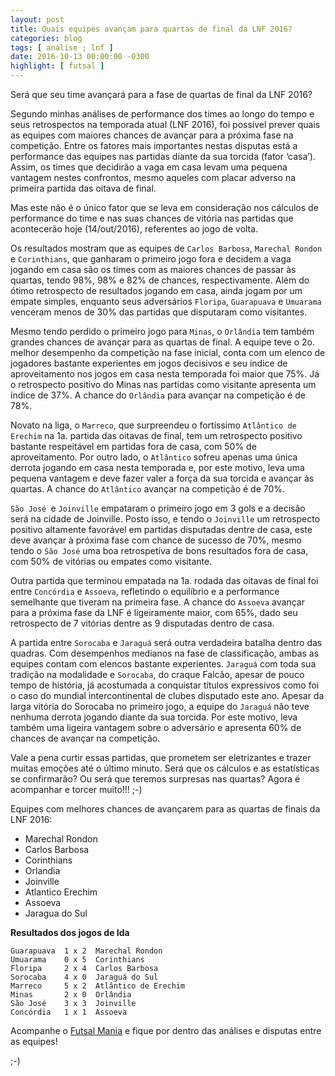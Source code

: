 ```yaml
---
layout: post
title: Quais equipes avançam para quartas de final da LNF 2016?
categories: blog
tags: [ analise ; lnf ]
date: 2016-10-13 00:00:00 -0300
highlight: [ futsal ]
---
```


Será que seu time avançará para a fase de quartas de final da LNF 2016?
Segundo minhas análises de performance dos times ao longo do tempo e seus retrospectos na temporada atual (LNF 2016), foi possível prever quais as equipes com maiores chances de avançar para a próxima fase na competição.Entre os fatores mais importantes nestas disputas está a performance das equipes nas partidas diante da sua torcida (fator ‘casa’). Assim, os times que decidirão a vaga em casa levam uma pequena vantagem nestes confrontos, mesmo aqueles com placar adverso na primeira partida das oitava de final.
Mas este não é o único fator que se leva em consideração nos cálculos de performance do time e nas suas chances de vitória nas partidas que acontecerão hoje (14/out/2016), referentes ao jogo de volta.Os resultados mostram que as equipes de `Carlos Barbosa`, `Marechal Rondon` e `Corinthians`, que ganharam o primeiro jogo fora e decidem a vaga jogando em casa são os times com as maiores chances de passar às quartas, tendo 98%, 98% e 82% de chances, respectivamente. Além do ótimo retrospecto de resultados jogando em casa, ainda jogam por um empate simples, enquanto seus adversários `Floripa`, `Guarapuava` e `Umuarama` venceram menos de 30% das partidas que disputaram como visitantes.
Mesmo tendo perdido o primeiro jogo para `Minas`, o `Orlândia` tem também grandes chances de avançar para as quartas de final. A equipe teve o 2o. melhor desempenho da competição na fase inicial, conta com um elenco de jogadores bastante experientes em jogos decisivos e seu índice de aproveitamento nos jogos em casa nesta temporada foi maior que 75%. Já o retrospecto positivo do Minas nas partidas como visitante apresenta um índice de 37%. A chance do `Orlândia` para avançar na competição é de 78%.
Novato na liga, o `Marreco`, que surpreendeu o fortíssimo `Atlântico de Erechim` na 1a. partida das oitavas de final, tem um retrospecto positivo bastante respeitável em partidas fora de casa, com 50% de aproveitamento. Por outro lado, o `Atlântico` sofreu apenas uma única derrota jogando em casa nesta temporada e, por este motivo, leva uma pequena vantagem e deve fazer valer a força da sua torcida e avançar às quartas. A chance do `Atlântico` avançar na competição é de 70%. 
`São José `e `Joinville` empataram o primeiro jogo em 3 gols e a decisão será na cidade de Joinville. Posto isso, e tendo o `Joinville` um retrospecto positivo altamente favorável em partidas disputadas dentre de casa, este deve avançar à próxima fase com chance de sucesso de 70%, mesmo tendo o `São José` uma boa retrospetiva de bons resultados fora de casa, com 50% de vitórias ou empates como visitante.
Outra partida que terminou empatada na 1a. rodada das oitavas de final foi entre `Concórdia` e `Assoeva`, refletindo o equilíbrio e a performance semelhante que tiveram na primeira fase. A chance do `Assoeva` avançar para a próxima fase da LNF é ligeiramente maior, com 65%, dado seu retrospecto de 7 vitórias dentre as 9 disputadas dentro de casa.
A partida entre `Sorocaba` e `Jaraguá` será outra verdadeira batalha dentro das quadras. Com desempenhos medianos na fase de classificação, ambas as equipes contam com elencos bastante experientes. `Jaraguá` com toda sua tradição na modalidade e `Sorocaba`, do craque Falcão, apesar de pouco tempo de história, já acostumada a conquistar títulos expressivos como foi o caso do mundial intercontinental de clubes disputado este ano. Apesar da larga vitória do Sorocaba no primeiro jogo, a equipe do `Jaraguá` não teve nenhuma derrota jogando diante da sua torcida. Por este motivo, leva também uma ligeira vantagem sobre o adversário e apresenta 60% de chances de avançar na competição.
Vale a pena curtir essas partidas, que prometem ser eletrizantes e trazer muitas emoções até o último minuto. Será que os cálculos e as estatísticas se confirmarão? Ou será que teremos surpresas nas quartas? Agora é acompanhar e torcer muito!!! ;-)Equipes com melhores chances de avançarem para as quartas de finais da LNF 2016:
- Marechal Rondon- Carlos Barbosa- Corinthians- Orlandia- Joinville- Atlantico Erechim- Assoeva- Jaragua do Sul**Resultados dos jogos de Ida**
    Guarapuava  1 x 2  Marechal Rondon    Umuarama    0 x 5  Corinthians    Floripa     2 x 4  Carlos Barbosa    Sorocaba    4 x 0  Jaraguá do Sul    Marreco     5 x 2  Atlântico de Erechim    Minas       2 x 0  Orlândia    São José    3 x 3  Joinville    Concórdia   1 x 1  Assoeva

Acompanhe o <a href="http://futstat.com.br/futsalmania" target="_blank">Futsal Mania</a> e fique por dentro das análises e disputas entre as equipes!

;-)

<br><br>
